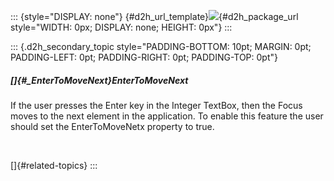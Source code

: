 ::: {style="DISPLAY: none"}
[](ms-xhelp:///?Id=d2h_url_template){#d2h_url_template}![](!package_url!){#d2h_package_url style="WIDTH: 0px; DISPLAY: none; HEIGHT: 0px"}
:::

::: {.d2h_secondary_topic style="PADDING-BOTTOM: 10pt; MARGIN: 0pt; PADDING-LEFT: 0pt; PADDING-RIGHT: 0pt; PADDING-TOP: 0pt"}
##### []{#_EnterToMoveNext}EnterToMoveNext

If the user presses the Enter key in the Integer TextBox, then the Focus moves to the next element in the application. To enable this feature the user should set the EnterToMoveNetx property to true.

 

[]{#related-topics}
:::
